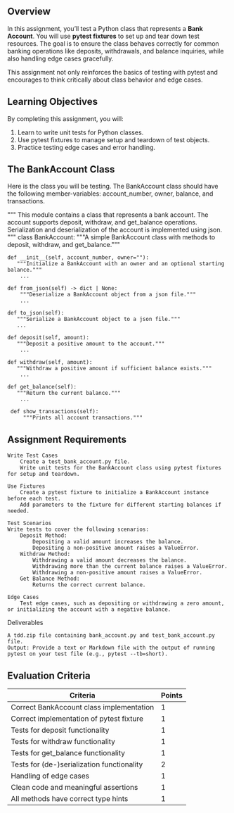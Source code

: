 ## Overview

In this assignment, you’ll test a Python class that represents a **Bank Account**. You will use **pytest fixtures** to set up and tear down test resources. The goal is to ensure the class behaves correctly for common banking operations like deposits, withdrawals, and balance inquiries, while also handling edge cases gracefully.

This assignment not only reinforces the basics of testing with pytest and encourages to think critically about class behavior and edge cases.

## Learning Objectives

By completing this assignment, you will:
1. Learn to write unit tests for Python classes.
2. Use pytest fixtures to manage setup and teardown of test objects.
3. Practice testing edge cases and error handling.

## The BankAccount Class

Here is the class you will be testing. The BankAccount class should have the following member-variables: account_number, owner, balance, and transactions.

"""
This module contains a class that represents a bank account.
The account supports deposit, withdraw, and get_balance operations.
Serialization and deserialization of the account is implemented using json.
"""
class BankAccount:
    """A simple BankAccount class with methods to deposit, withdraw, and get_balance."""
    
    def __init__(self, account_number, owner=""):
       """Initialize a BankAccount with an owner and an optional starting balance."""
        ...

    def from_json(self) -> dict | None:
        """Deserialize a BankAccount object from a json file."""
        ...

    def to_json(self):
       """Serialize a BankAccount object to a json file."""
       ...

    def deposit(self, amount):
       """Deposit a positive amount to the account."""
        ...

    def withdraw(self, amount):
       """Withdraw a positive amount if sufficient balance exists."""
        ...

    def get_balance(self):
       """Return the current balance."""
        ...
        
     def show_transactions(self):
         """Prints all account transactions."""

## Assignment Requirements

    Write Test Cases
        Create a test_bank_account.py file.
        Write unit tests for the BankAccount class using pytest fixtures for setup and teardown.

    Use Fixtures
        Create a pytest fixture to initialize a BankAccount instance before each test.
        Add parameters to the fixture for different starting balances if needed.

    Test Scenarios
    Write tests to cover the following scenarios:
        Deposit Method:
            Depositing a valid amount increases the balance.
            Depositing a non-positive amount raises a ValueError.
        Withdraw Method:
            Withdrawing a valid amount decreases the balance.
            Withdrawing more than the current balance raises a ValueError.
            Withdrawing a non-positive amount raises a ValueError.
        Get Balance Method:
            Returns the correct current balance.

    Edge Cases
        Test edge cases, such as depositing or withdrawing a zero amount, or initializing the account with a negative balance.

Deliverables

    A tdd.zip file containing bank_account.py and test_bank_account.py file.
    Output: Provide a text or Markdown file with the output of running pytest on your test file (e.g., pytest --tb=short).

## Evaluation Criteria
| Criteria                                   | Points |
|--------------------------------------------|--------|
| Correct BankAccount class implementation   | 1      |
| Correct implementation of pytest fixture 	 | 1      |
| Tests for deposit functionality            | 1      |
| Tests for withdraw functionality           | 1      |
| Tests for get_balance functionality        | 1      |
| Tests for (de-)serialization functionality | 2      |
| Handling of edge cases                     | 1      |
| Clean code and meaningful assertions       | 1      |
| All methods have correct type hints        | 1      |